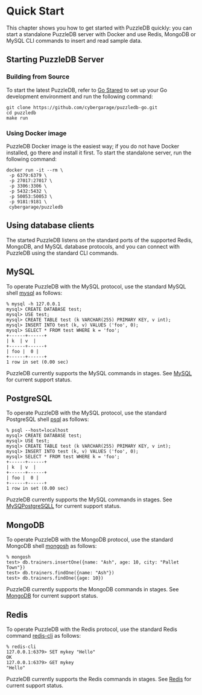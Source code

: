 # Quick Start

This chapter shows you how to get started with PuzzleDB quickly: you can start a standalone PuzzleDB server with Docker and use Redis, MongoDB or MySQL CLI commands to insert and read sample data.

## Starting PuzzleDB Server

### Building from Source

To start the latest PuzzleDB, refer to [Go Stared](https://go.dev/learn/) to set up your Go development environment and run the following command:

```
git clone https://github.com/cybergarage/puzzledb-go.git
cd puzzledb
make run
```

### Using Docker image

PuzzleDB Docker image is the easiest way; if you do not have Docker installed, go there and install it first. To start the standalone server, run the following command:

```
docker run -it --rm \
 -p 6379:6379 \
 -p 27017:27017 \
 -p 3306:3306 \
 -p 5432:5432 \
 -p 50053:50053 \
 -p 9181:9181 \
 cybergarage/puzzledb
```

## Using database clients

The started PuzzleDB listens on the standard ports of the supported Redis, MongoDB, and MySQL database protocols, and you can connect with PuzzleDB using the standard CLI commands.

## MySQL

To operate PuzzleDB with the MySQL protocol, use the standard MySQL shell [mysql](https://dev.mysql.com/doc/refman/8.0/en/mysql.html) as follows:

```
% mysql -h 127.0.0.1
mysql> CREATE DATABASE test;
mysql> USE test;
mysql> CREATE TABLE test (k VARCHAR(255) PRIMARY KEY, v int);
mysql> INSERT INTO test (k, v) VALUES ('foo', 0);
mysql> SELECT * FROM test WHERE k = 'foo';
+------+------+
| k  | v  |
+------+------+
| foo |  0 |
+------+------+
1 row in set (0.00 sec)
```

PuzzleDB currently supports the MySQL commands in stages. See [MySQL](doc/mysql.md) for current support status.

## PostgreSQL

To operate PuzzleDB with the MySQL protocol, use the standard PostgreSQL shell [psql](https://www.postgresql.org/docs/current/app-psql.html) as follows:

```
% psql --host=localhost
mysql> CREATE DATABASE test;
mysql> USE test;
mysql> CREATE TABLE test (k VARCHAR(255) PRIMARY KEY, v int);
mysql> INSERT INTO test (k, v) VALUES ('foo', 0);
mysql> SELECT * FROM test WHERE k = 'foo';
+------+------+
| k  | v  |
+------+------+
| foo |  0 |
+------+------+
1 row in set (0.00 sec)
```

PuzzleDB currently supports the MySQL commands in stages. See [MySQPostgreSQLL](doc/mysql.md) for current support status.


## MongoDB

To operate PuzzleDB with the MongoDB protocol, use the standard MongoDB shell [mongosh](https://www.mongodb.com/docs/mongodb-shell/#mongodb-binary-bin.mongosh) as follows:

```
% mongosh  
test> db.trainers.insertOne({name: "Ash", age: 10, city: "Pallet Town"})
test> db.trainers.findOne({name: "Ash"})
test> db.trainers.findOne({age: 10})
```

PuzzleDB currently supports the MongoDB commands in stages. See [MongoDB](doc/mongodb.md) for current support status.

## Redis

To operate PuzzleDB with the Redis protocol, use the standard Redis command [redis-cli](https://redis.io/docs/ui/cli/) as follows:

```
% redis-cli 
127.0.0.1:6379> SET mykey "Hello"
OK
127.0.0.1:6379> GET mykey
"Hello"
```

PuzzleDB currently supports the Redis commands in stages. See [Redis](doc/redis.md) for current support status.
